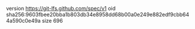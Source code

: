 version https://git-lfs.github.com/spec/v1
oid sha256:9603fbee20bba1b803db34e8958dd68b00a0e249e882edf9cbb644a590c0e49a
size 696
